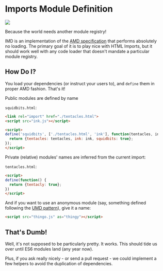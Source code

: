 # Imports Module Definition

[![](http://imgs.xkcd.com/comics/standards.png)](http://xkcd.com/927/)

Because the world needs another module registry!

IMD is an implementation of the
[AMD specification](https://github.com/amdjs/amdjs-api/blob/master/AMD.md) that
performs absolutely no loading. The primary goal of it is to play nice with
HTML Imports, but it should work well with any code loader that doesn't mandate
a particular module registry.


## How Do I?

You load your dependencies (or instruct your users to), and `define` them in
proper AMD fashion. That's it!

Public modules are defined by name

`squidbits.html`:
```html
<link rel="import" href="./tentacles.html">
<script src="ink.js"></script>

<script>
define('squidbits', ['./tentacles.html', 'ink'], function(tentacles, ink) {
  return {tentacles: tentacles, ink: ink, squidbits: true};
});
</script>
```

Private (relative) modules' names are inferred from the current import:

`tentacles.html`:
```html
<script>
define(function() {
  return {tentacly: true};
})
</script>
```

And if you want to use an anonymous module (say, something defined following the
[UMD pattern](https://github.com/umdjs/umd)), give it a name:

```html
<script src="thingo.js" as="thingy"></script>
```


## That's Dumb!

Well, it's not supposed to be particularly pretty. It works. This should tide
us over until ES6 modules land (any year now).

Plus, if you ask really nicely - or send a pull request - we could implement
a few helpers to avoid the duplication of dependencies.
